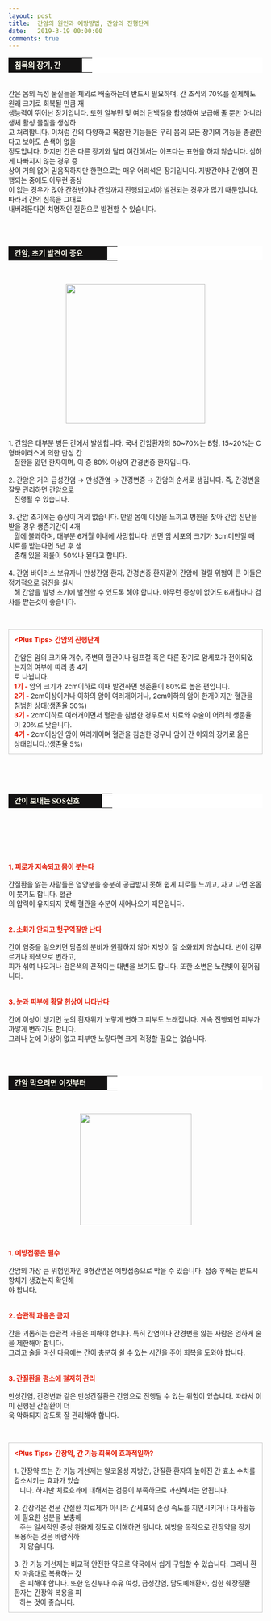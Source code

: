 ```yaml
---
layout: post
title:  간암의 원인과 예방방법, 간암의 진행단계
date:   2019-3-19 00:00:00
comments: true
---
```



<div><table width="99%" bgcolor="#ffffff" cellspacing="1" cellpadding="2"><tbody><tr><td width="130" bgcolor="#141313" style-="border-bottom:#141313 1px solid; border-left:#141313 1px solid; border-top:#141313 1px solid; &#13;&#10;border-right:#141313 1px solid"><span style="color: rgb(0, 0, 0); font-family: 맑은 고딕, dotum, verdana; font-size: 11pt;"><strong><span syle="font-size:11pt"><font color="#fffff0">&nbsp;침묵의 장기, 간</font></span></strong></span></td><td style="border-width: 0px 0px 1px; border-style: solid; border-color: rgb(255, 255, 255) rgb(255, 255, 255) rgb(20, 19, 19);"><span style="font-size: 11pt;"><font color="#000000">&nbsp;</font></span></td></tr></tbody></table></div><p></p><span style="font-size: 10pt;"><p>﻿<br>간은 몸의 독성 물질들을 체외로 배출하는데 반드시 필요하며, 간 조직의 70%를 절제해도 원래 크기로 회복될 만큼 재<br> 생능력이 뛰어난 장기입니다. 또한 알부민 및 여러 단백질을 합성하여 보급해 줄 뿐만 아니라 생체 활성 물질을 생성하<br> 고 처리합니다. 이처럼 간의 다양하고 복잡한 기능들은 우리 몸의 모든 장기의 기능을 총괄한다고 보아도 손색이 없을 <br> 정도입니다. 하지만 간은 다른 장기와 달리 여간해서는 아프다는 표현을 하지 않습니다. 심하게 나빠지지 않는 경우 증<br> 상이 거의 없어 믿음직하지만 한편으로는 매우 어리석은 장기입니다. 지방간이나 간염이 진행되는 중에도 아무런 증상<br> 이 없는 경우가 많아 간경변이나 간암까지 진행되고서야 발견되는 경우가 많기 때문입니다. 따라서 간의 침묵을 그대로<br> 내버려둔다면 치명적인 질환으로 발전할 수 있습니다.<br><br><br><br></p><table width="99%" bgcolor="#ffffff" cellspacing="1" cellpadding="2"><tbody><tr><td width="180" bgcolor="#141313" style-="border-bottom:#141313 1px solid; border-left:#141313 1px solid; border-top:#141313 1px solid; &#13;&#10;border-right:#141313 1px solid"><span style="color: rgb(0, 0, 0); font-family: 맑은 고딕, dotum, verdana; font-size: 11pt;"><strong><span syle="font-size:11pt"><font color="#fffff0">&nbsp;간암, 초기 발견이 중요</font></span></strong></span></td><td style="border-width: 0px 0px 1px; border-style: solid; border-color: rgb(255, 255, 255) rgb(255, 255, 255) rgb(20, 19, 19);"><span style="font-size: 11pt;"><font color="#000000">&nbsp;</font></span></td></tr></tbody></table><p></p><span style="font-size: 10pt;"><p>﻿<br></p><div class="imageblock center" style="text-align: center; clear: both;"><span data-url="https://t1.daumcdn.net/cfile/tistory/15342D274CEA2DDD50?download" data-lightbox="lightbox"><img width="276" height="181" style="height: auto; cursor: pointer; max-width: 100%;" alt="" src="https://t1.daumcdn.net/cfile/tistory/15342D274CEA2DDD50" filename="간암1.jpg" filemime="image/jpeg"></span></div><p><br>1. 간암은 대부분 병든 간에서 발생합니다. 국내 간암환자의 60~70%는 B형, 15~20%는 C형바이러스에 의한 만성 간<br>&nbsp;&nbsp;&nbsp;질환을 앓던 환자이며, 이 중 80% 이상이 간경변증 환자입니다.<br><br>2. 간암은 거의 급성간염 → 만성간염 → 간경변증 → 간암의 순서로 생깁니다. 즉, 간경변을 잘못 관리하면 간암으로&nbsp;<br> &nbsp;&nbsp; 진행될 수 있습니다.<br><br>3. 간암 초기에는 증상이 거의 없습니다. 만일 몸에 이상을 느끼고 병원을 찾아 간암 진단을 받을 경우 생존기간이 4개<br>&nbsp;&nbsp; 월에 불과하며, 대부분 6개월 이내에 사망합니다. 반면 암 세포의 크기가 3cm미만일 때 치료를 받는다면 5년 후 생<br>&nbsp;&nbsp;&nbsp;존해 있을 확률이 50%나 된다고 합니다.<br><br>4. 간염 바이러스 보유자나 만성간염 환자, 간경변증 환자같이 간암에 걸릴 위험이 큰 이들은 정기적으로 검진을 실시<br>&nbsp;&nbsp;&nbsp;해 간암을 발병 초기에 발견할 수 있도록 해야 합니다. 아무런 증상이 없어도 6개월마다 검사를 받는것이 좋습니다.<br><br><br></p><div class="txc-textbox" style="padding: 10px; border: 1px solid rgb(203, 203, 203); border-image: none; background-color: rgb(255, 255, 255);"><strong><font color="#e31600">&lt;Plus Tips&gt; </font><font color="#e31600">간암의 진행단계<br></font></strong><br> 간암은 암의 크기와 개수, 주변의 혈관이나 림프절 혹은 다른 장기로 암세포가 전이되었는지의 여부에 따라 총 4기<br> 로 나뉩니다.<br><font color="#e31600"><strong>1기 - </strong></font>암의 크기가 2cm이하로 이때 발견하면 생존율이 80%로 높은 편입니다.<br><strong><font color="#e31600">2기 - </font></strong>2cm이상이거나 이하의 암이 여러개이거나, 2cm이하의 암이 한개이지만 혈관을 침범한 상태(생존율 50%)<br><strong><font color="#e31600">3기 -</font>&nbsp;</strong>2cm이하로 여러개이면서 혈관을 침범한 경우로서 치료와 수술이 어려워 생존율이 20%로 낮습니다.<br><strong><font color="#e31600">4기 - </font></strong>2cm이상인 암이 여러개이며 혈관을 침범한 경우나 암이 간 이외의 장기로 옮은 상태입니다.(생존율 5%)<br></div><p><br><br><br></p><table width="99%" bgcolor="#ffffff" cellspacing="1" cellpadding="2"><tbody><tr><td width="170" bgcolor="#141313" style-="border-bottom:#141313 1px solid; border-left:#141313 1px solid; border-top:#141313 1px solid; &#13;&#10;border-right:#141313 1px solid"><span style="color: rgb(0, 0, 0); font-family: 맑은 고딕, dotum, verdana; font-size: 11pt;"><strong><span syle="font-size:11pt"><font color="#fffff0">&nbsp;간이 보내는 SOS신호</font></span></strong></span></td><td style="border-width: 0px 0px 1px; border-style: solid; border-color: rgb(255, 255, 255) rgb(255, 255, 255) rgb(20, 19, 19);"><span style="font-size: 11pt;"><font color="#000000">&nbsp;</font></span></td></tr></tbody></table><p></p><span style="font-size: 10pt;"><p>﻿<br></p><div class="imageblock center" style="text-align: center; clear: both;"><span data-url="https://t1.daumcdn.net/cfile/tistory/1156D3274CEA2EBF05?download" data-lightbox="lightbox"><br></span></div><p><br><br><strong><font color="#e31600">1. 피로가 지속되고 몸이 붓는다<br></font></strong><br> 간질환을 앓는 사람들은 영양분을 충분히 공급받지 못해 쉽게 피로를 느끼고, 자고 나면 온몸이 붓기도 합니다. 혈관<br> 의 압력이 유지되지 못해 혈관을 수분이 새어나오기 때문입니다.<br><br><br><strong><font color="#e31600">2. 소화가 안되고 헛구역질만 난다<br></font></strong><br> 간이 염증을 일으키면 담즙의 분비가 원활하지 않아 지방이 잘 소화되지 않습니다. 변이 검푸르거나 회색으로 변하고,<br>피가 섞여 나오거나 검은색의 끈적이는 대변을 보기도 합니다. 또한 소변은 노란빛이 짙어집니다.<br><br><br><strong><font color="#e31600">3. 눈과 피부에 황달 현상이 나타난다</font></strong><br><br>간에 이상이 생기면 눈의 흰자위가 노랗게 변하고 피부도 노래집니다. 계속 진행되면 피부가 까맣게 변하기도 합니다.<br>그러나 눈에 이상이 없고 피부만 노랗다면 크게 걱정할 필요는 없습니다.<br><br><br><br></p><table width="99%" bgcolor="#ffffff" cellspacing="1" cellpadding="2"><tbody><tr><td width="180" bgcolor="#141313" style-="border-bottom:#141313 1px solid; border-left:#141313 1px solid; border-top:#141313 1px solid; &#13;&#10;border-right:#141313 1px solid"><span style="color: rgb(0, 0, 0); font-family: 맑은 고딕, dotum, verdana; font-size: 11pt;"><strong><span syle="font-size:11pt"><font color="#fffff0">&nbsp;간암 막으려면 이것부터</font></span></strong></span></td><td style="border-width: 0px 0px 1px; border-style: solid; border-color: rgb(255, 255, 255) rgb(255, 255, 255) rgb(20, 19, 19);"><span style="font-size: 11pt;"><font color="#000000">&nbsp;</font></span></td></tr></tbody></table><p></p><span style="font-size: 10pt;"><p>﻿<br></p><div class="imageblock center" style="text-align: center; clear: both;"><span data-url="https://t1.daumcdn.net/cfile/tistory/16342D274CEA2DDD51?download" data-lightbox="lightbox"><img width="221" height="300" style="height: auto; cursor: pointer; max-width: 100%;" alt="" src="https://t1.daumcdn.net/cfile/tistory/16342D274CEA2DDD51" filename="간암2.jpg" filemime="image/jpeg"></span></div><p><br><br><strong><font color="#e31600">1. 예방접종은 필수<br></font></strong><br> 간암의 가장 큰 위험인자인 B형간염은 예방접종으로 막을 수 있습니다. 접종 후에는 반드시 항체가 생겼는지 확인해<br> 야 합니다.<br><br><br><strong><font color="#e31600">2. 습관적 과음은 금지<br></font></strong><br> 간을 괴롭히는 습관적 과음은 피해야 합니다. 특히 간염이나 간경변을 앓는 사람은 엄하게 술을 제한해야 합니다. <br>그리고 술을 마신 다음에는 간이 충분히 쉴 수 있는 시간을 주어 회복을 도와야 합니다.<br><br><br><strong><font color="#e31600">3. 간질환을 평소에 철저히 관리</font></strong><br><br>만성간염, 간경변과 같은 만성간질환은 간암으로 진행될 수 있는 위험이 있습니다. 따라서 이미 진행된 간질환이 더<br> 욱 악화되지 않도록 잘 관리해야 합니다.<br><br><br></p><div class="txc-textbox" style="padding: 10px; border: 1px solid rgb(203, 203, 203); border-image: none; background-color: rgb(255, 255, 255);"><strong><font color="#e31600">&lt;Plus Tips&gt; 간장약, 간 기능 회복에 효과적일까?<br></font></strong><br>1. 간장약 또는 간 기능 개선제는 알코올성 지방간, 간질환 환자의 높아진 간 효소 수치를 감소시키는 효과가 있습<br>&nbsp;&nbsp; 니다. 하지만 치료효과에 대해서는 검증이 부족하므로 과신해서는 안됩니다.<br><br>2. 간장약은 전문 간질환 치료제가 아니라 간세포의 손상 속도를 지연시키거나 대사활동에 필요한 성분을 보충해<br>&nbsp;&nbsp;&nbsp;주는 일시적인 증상 완화제 정도로 이해하면 됩니다. 예방을 목적으로 간장약을 장기 복용하는 것은 바람직하<br>&nbsp;&nbsp; 지 않습니다.<br><br>3. 간 기능 개선제는 비교적 안전한 약으로 약국에서 쉽게 구입할 수 있습니다. 그러나 환자 마음대로 복용하는 것<br>&nbsp;&nbsp;&nbsp;은 피해야 합니다. 또한 임신부나 수유 여성, 급성간염, 담도폐쇄환자, 심한 췌장질환 환자는 간장약 복용을 피<br>&nbsp;&nbsp;&nbsp;하는 것이 좋습니다.</div></span><p></p></span><p></p></span><p></p></span><p><br><br></p>